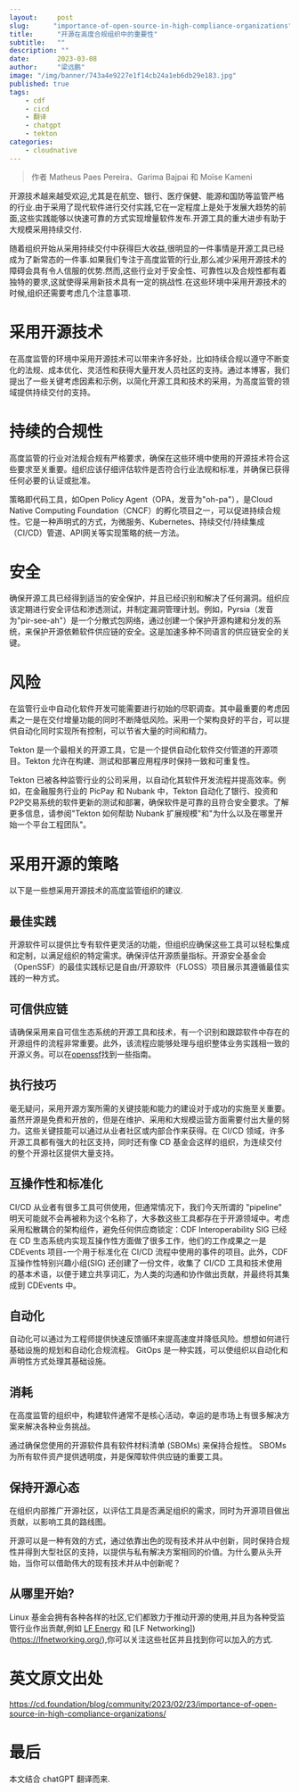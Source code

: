 ```yaml
---
layout:     post 
slug:      "importance-of-open-source-in-high-compliance-organizations"
title:      "开源在高度合规组织中的重要性"
subtitle:   ""
description: ""
date:       2023-03-08
author:     "梁远鹏"
image: "/img/banner/743a4e9227e1f14cb24a1eb6db29e183.jpg"
published: true
tags:
    - cdf
    - cicd
    - 翻译
    - chatgpt
    - tekton
categories: 
    - cloudnative
---    
```


> 作者 Matheus Paes Pereira、Garima Bajpai 和 Moïse Kameni 

开源技术越来越受欢迎,尤其是在航空、银行、医疗保健、能源和国防等监管严格的行业.由于采用了现代软件进行交付实践,它在一定程度上是处于发展大趋势的前面,这些实践能够以快速可靠的方式实现增量软件发布.开源工具的重大进步有助于大规模采用持续交付.

随着组织开始从采用持续交付中获得巨大收益,很明显的一件事情是开源工具已经成为了新常态的一件事.如果我们专注于高度监管的行业,那么减少采用开源技术的障碍会具有令人信服的优势.然而,这些行业对于安全性、可靠性以及合规性都有着独特的要求,这就使得采用新技术具有一定的挑战性.在这些环境中采用开源技术的时候,组织还需要考虑几个注意事项.

# 采用开源技术

在高度监管的环境中采用开源技术可以带来许多好处，比如持续合规以遵守不断变化的法规、成本优化、灵活性和获得大量开发人员社区的支持。通过本博客，我们提出了一些关键考虑因素和示例，以简化开源工具和技术的采用，为高度监管的领域提供持续交付的支持。

# 持续的合规性

高度监管的行业对法规合规有严格要求，确保在这些环境中使用的开源技术符合这些要求至关重要。组织应该仔细评估软件是否符合行业法规和标准，并确保已获得任何必要的认证或批准。

策略即代码工具，如Open Policy Agent（OPA，发音为"oh-pa"），是Cloud Native Computing Foundation（CNCF）的孵化项目之一，可以促进持续合规性。它是一种声明式的方式，为微服务、Kubernetes、持续交付/持续集成（CI/CD）管道、API网关等实现策略的统一方法。

# 安全

确保开源工具已经得到适当的安全保护，并且已经识别和解决了任何漏洞。组织应该定期进行安全评估和渗透测试，并制定漏洞管理计划。例如，Pyrsia（发音为"pir-see-ah"）是一个分散式包网络，通过创建一个保护开源构建和分发的系统，来保护开源依赖软件供应链的安全。这是加速多种不同语言的供应链安全的关键。

# 风险

在监管行业中自动化软件开发可能需要进行初始的尽职调查。其中最重要的考虑因素之一是在交付增量功能的同时不断降低风险。采用一个架构良好的平台，可以提供自动化同时实现所有控制，可以节省大量的时间和精力。

Tekton 是一个最相关的开源工具，它是一个提供自动化软件交付管道的开源项目。Tekton 允许在构建、测试和部署应用程序时保持一致和可重复性。

Tekton 已被各种监管行业的公司采用，以自动化其软件开发流程并提高效率。例如，在金融服务行业的 PicPay 和 Nubank 中，Tekton 自动化了银行、投资和P2P交易系统的软件更新的测试和部署，确保软件是可靠的且符合安全要求。了解更多信息，请参阅"Tekton 如何帮助 Nubank 扩展规模"和"为什么以及在哪里开始一个平台工程团队"。

# 采用开源的策略

以下是一些想采用开源技术的高度监管组织的建议.

## 最佳实践

开源软件可以提供比专有软件更灵活的功能，但组织应确保这些工具可以轻松集成和定制，以满足组织的特定需求。确保评估开源质量指标。开源安全基金会（OpenSSF）的最佳实践标记是自由/开源软件（FLOSS）项目展示其遵循最佳实践的一种方式。

## 可信供应链

请确保采用来自可信生态系统的开源工具和技术，有一个识别和跟踪软件中存在的开源组件的流程非常重要。此外，该流程应能够处理与组织整体业务实践相一致的开源义务。可以在[openssf](https://openssf.org)找到一些指南。

## 执行技巧

毫无疑问，采用开源方案所需的关键技能和能力的建设对于成功的实施至关重要。虽然开源是免费和开放的，但是在维护、采用和大规模运营方面需要付出大量的努力。这些关键技能可以通过从业者社区或内部合作来获得。在 CI/CD 领域，许多开源工具都有强大的社区支持，同时还有像 CD 基金会这样的组织，为连续交付的整个开源社区提供大量支持。

## 互操作性和标准化

CI/CD 从业者有很多工具可供使用，但通常情况下，我们今天所谓的 "pipeline" 明天可能就不会再被称为这个名称了，大多数这些工具都存在于开源领域中。考虑采用松散耦合的架构组件，避免任何供应商锁定：CDF Interoperability SIG 已经在 CD 生态系统内实现互操作性方面做了很多工作，他们的工作成果之一是 CDEvents 项目-一个用于标准化在 CI/CD 流程中使用的事件的项目。此外，CDF 互操作性特别兴趣小组(SIG) 还创建了一份文件，收集了 CI/CD 工具和技术使用的基本术语，以便于建立共享词汇，为人类的沟通和协作做出贡献，并最终将其集成到 CDEvents 中。

## 自动化

自动化可以通过为工程师提供快速反馈循环来提高速度并降低风险。想想如何进行基础设施的规划和自动化合规流程。 GitOps 是一种实践，可以使组织以自动化和声明性方式处理其基础设施。

## 消耗

在高度监管的组织中，构建软件通常不是核心活动，幸运的是市场上有很多解决方案来解决各种业务挑战。

通过确保您使用的开源软件具有软件材料清单 (SBOMs) 来保持合规性。 SBOMs为所有软件资产提供透明度，并是保障软件供应链的重要工具。

## 保持开源心态

在组织内部推广开源社区，以评估工具是否满足组织的需求，同时为开源项目做出贡献，以影响工具的路线图。

开源可以是一种有效的方式，通过依靠出色的现有技术并从中创新，同时保持合规性并得到大型社区的支持，以提供与私有解决方案相同的价值。为什么要从头开始，当你可以借助伟大的现有技术并从中创新呢？


## 从哪里开始?  

Linux 基金会拥有各种各样的社区,它们都致力于推动开源的使用,并且为各种受监管行业作出贡献,例如 [LF Energy](https://www.lfenergy.org/) 和 [LF Networking])(https://lfnetworking.org/),你可以关注这些社区并且找到你可以加入的方式.

# 英文原文出处

https://cd.foundation/blog/community/2023/02/23/importance-of-open-source-in-high-compliance-organizations/


# 最后

本文结合 chatGPT 翻译而来.